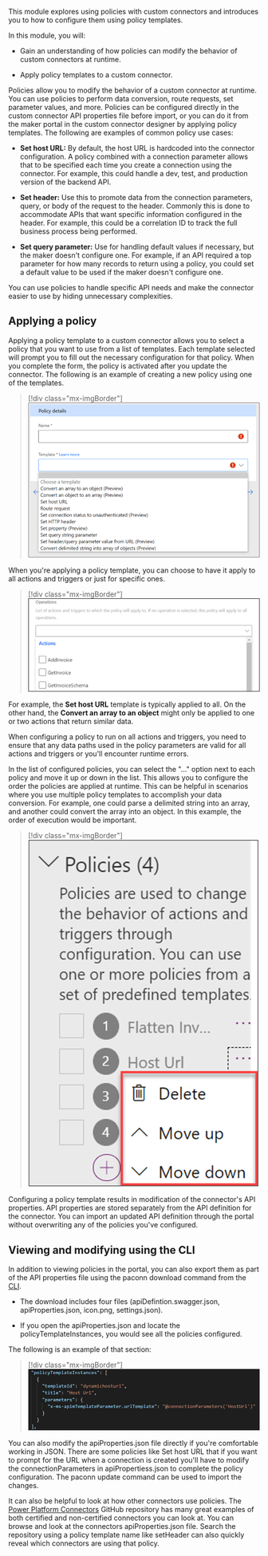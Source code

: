This module explores using policies with custom connectors and introduces you to how to configure them using policy templates.

In this module, you will:

-   Gain an understanding of how policies can modify the behavior of custom connectors at runtime.

-   Apply policy templates to a custom connector.

Policies allow you to modify the behavior of a custom connector at runtime. You can use policies to perform data conversion, route requests, set parameter values, and more. Policies can be configured directly in the custom connector API properties file before import, or you can do it from the maker portal in the custom connector designer by applying policy templates. The following are examples of common policy use cases:

-   **Set host URL:** By default, the host URL is hardcoded into the connector configuration. A policy combined with a connection parameter allows that to be specified each time you create a connection using the connector. For example, this could handle a dev, test, and production version of the backend API.

-   **Set header:** Use this to promote data from the connection parameters, query, or body of the request to the header. Commonly this is done to accommodate APIs that want specific information configured in the header. For example, this could be a correlation ID to track the full business process being performed.

-   **Set query parameter:** Use for handling default values if necessary, but the maker doesn't configure one. For example, if an API required a top parameter for how many records to return using a policy, you could set a default value to be used if the maker doesn't configure one.

You can use policies to handle specific API needs and make the connector easier to use by hiding unnecessary complexities.

## Applying a policy

Applying a policy template to a custom connector allows you to select a policy that you want to use from a list of templates. Each template selected will prompt you to fill out the necessary configuration for that policy. When you complete the form, the policy is activated after you update the connector. The following is an example of creating a new policy using one of the templates.

> [!div class="mx-imgBorder"]
> [![screenshot of policy details with templates drop down values.](../media/policy-details.png)](../media/policy-details.png#lightbox)

When you're applying a policy template, you can choose to have it apply to all actions and triggers or just for specific ones.

> [!div class="mx-imgBorder"]
> [![Screenshot of the list of actions and triggers for an operation.](../media/policy-template-actions.png)](../media/policy-template-actions.png#lightbox)

For example, the **Set host URL** template is typically applied to all. On the other hand, the **Convert an array to an object** might only be applied to one or two actions that return similar data.

When configuring a policy to run on all actions and triggers, you need to ensure that any data paths used in the policy parameters are valid for all actions and triggers or you'll encounter runtime errors.

In the list of configured policies, you can select the "..." option next to each policy and move it up or down in the list. This allows you to configure the order the policies are applied at runtime. This can be helpful in scenarios where you use multiple policy templates to accomplish your data conversion. For example, one could parse a delimited string into an array, and another could convert the array into an object. In this example, the order of execution would be important.

> [!div class="mx-imgBorder"]
> [![Screenshot showing polices and move up/move down option.](../media/policy-delete-move.png)](../media/policy-delete-move.png#lightbox)

Configuring a policy template results in modification of the connector's API properties. API properties are stored separately from the API definition for the connector. You can import an updated API definition through the portal without overwriting any of the policies you've configured.

## Viewing and modifying using the CLI

In addition to viewing policies in the portal, you can also export them as part of the API properties file using the paconn download command from the [CLI](https://docs.microsoft.com/connectors/custom-connectors/paconn-cli/?azure-portal=true).

-   The download includes four files (apiDefintion.swagger.json, apiProperties.json, icon.png, settings.json).

-   If you open the apiProperties.json and locate the policyTemplateInstances, you would see all the policies configured.

The following is an example of that section:

> [!div class="mx-imgBorder"]
> [![Example of the policyTemplateInstances section with policies configured.](../media/section-example.png)](../media/section-example.png#lightbox)

You can also modify the apiProperties.json file directly if you're comfortable working in JSON. There are some policies like Set host URL that if you want to prompt for the URL when a connection is created you'll have to modify the connectionParameters in apiPropertiess.json to complete the policy configuration. The paconn update command can be used to import the changes.

It can also be helpful to look at how other connectors use policies. The [Power Platform Connectors](https://github.com/Microsoft/PowerPlatformConnectors/?azure-portal=true) GitHub repository has many great examples of both certified and non-certified connectors you can look at. You can browse and look at the connectors apiProperties.json file. Search the repository using a policy template name like setHeader can also quickly reveal which connectors are using that policy.
